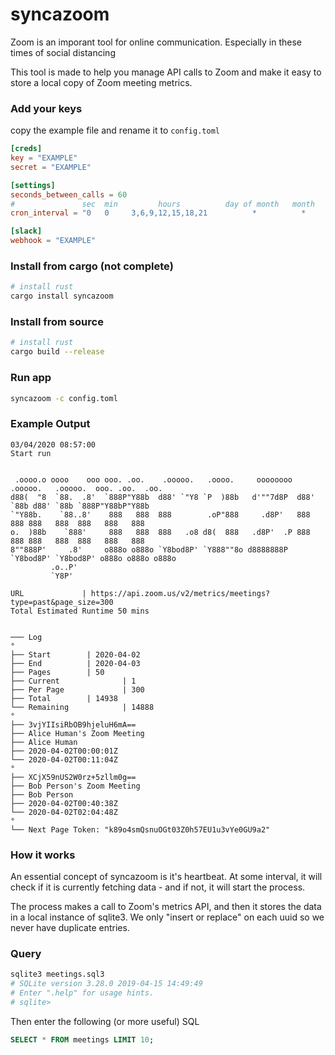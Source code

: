 # syncazoom

Zoom is an imporant tool for online communication. Especially in these times of social distancing

This tool is made to help you manage API calls to Zoom and make it easy to store a local copy of Zoom meeting metrics.

### Add your keys

copy the example file and rename it to `config.toml`
```toml
[creds]
key = "EXAMPLE"
secret = "EXAMPLE"

[settings]
seconds_between_calls = 60
#               sec  min         hours       	day of month   month   day of week   year
cron_interval = "0   0     3,6,9,12,15,18,21     	  *          *      Mon-Fri       *"

[slack]
webhook = "EXAMPLE"
```

### Install from cargo (not complete)
```bash
# install rust
cargo install syncazoom
```


### Install from source
```bash
# install rust
cargo build --release
```


### Run app
```bash
syncazoom -c config.toml
```


### Example Output
```
03/04/2020 08:57:00
Start run
                                                                                                     
                                                                                                      
 .oooo.o oooo    ooo ooo. .oo.    .ooooo.   .oooo.     oooooooo  .ooooo.   .ooooo.  ooo. .oo.  .oo.   
d88(  "8  `88.  .8'  `888P"Y88b  d88' `"Y8 `P  )88b   d'""7d8P  d88' `88b d88' `88b `888P"Y88bP"Y88b  
`"Y88b.    `88..8'    888   888  888        .oP"888     .d8P'   888   888 888   888  888   888   888  
o.  )88b    `888'     888   888  888   .o8 d8(  888   .d8P'  .P 888   888 888   888  888   888   888  
8""888P'     .8'     o888o o888o `Y8bod8P' `Y888""8o d8888888P  `Y8bod8P' `Y8bod8P' o888o o888o o888o 
         .o..P'                                                                                       
         `Y8P'                                                                                        

URL 		 	| https://api.zoom.us/v2/metrics/meetings?type=past&page_size=300
Total Estimated Runtime 50 mins


─── Log
°
├── Start 	 	 | 2020-04-02
├── End 	 	 | 2020-04-03
├── Pages 	 	 | 50
├── Current 	         | 1
├── Per Page 	         | 300
├── Total 	 	 | 14938
└── Remaining 	         | 14888
°
├── 3vjYIIsiRbOB9hjeluH6mA==
├── Alice Human's Zoom Meeting
├── Alice Human
├── 2020-04-02T00:00:01Z
└── 2020-04-02T00:11:04Z
°
├── XCjX59nUS2W0rz+5zllm0g==
├── Bob Person's Zoom Meeting
├── Bob Person
├── 2020-04-02T00:40:38Z
└── 2020-04-02T02:04:48Z
°
└── Next Page Token: "k89o4smQsnuOGt03Z0h57EU1u3vYe0GU9a2"
```

### How it works

An essential concept of syncazoom is it's heartbeat. At some interval, it will check if it is currently fetching data - and if not, it will start the process. 

The process makes a call to Zoom's metrics API, and then it stores the data in a local instance of sqlite3. We only "insert or replace" on each uuid so we never have duplicate entries.

### Query
```bash
sqlite3 meetings.sql3 
# SQLite version 3.28.0 2019-04-15 14:49:49
# Enter ".help" for usage hints.
# sqlite> 
```

Then enter the following (or more useful) SQL
```sql
SELECT * FROM meetings LIMIT 10;
```
